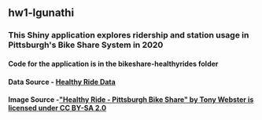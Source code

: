 ## hw1-lgunathi
### This Shiny application explores ridership and station usage in Pittsburgh's Bike Share System in 2020
#### Code for the application is in the bikeshare-healthyrides folder 
#### Data Source - [Healthy Ride Data](https://healthyridepgh.com/data/)
#### Image Source -["Healthy Ride - Pittsburgh Bike Share" by Tony Webster is licensed under CC BY-SA 2.0](https://search.creativecommons.org/photos/1bae626b-03b7-40c0-8c6f-1307dea7138e)
